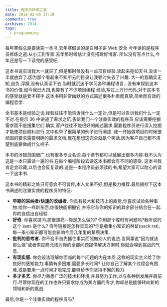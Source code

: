 ```yaml
---
title: 程序员修炼之道
date: 2014-02-05 17:18
comments: true
archives: 2014
tags:
  - programming
---
```


每年寒假总是要读完一本书,去年寒假读的是白帽子讲 Web 安全.今年读的是程序员修炼之道:从小工到专家.去年那时候估计没有搭建好博客.
所以没有写点什么,今年还是写一下读完的感受吧.

这本书说实话我大一就买了,但是那时候没有一点项目经验.读起来宛如天书,没读一半就放弃了.因为那个看起来不知所云的目录让我顿时失去了兴趣.
大一的我确实无知,自负,浮躁,没有认真读下去.当时就沉迷于学习各种编程语言...没有审视到这本书的价值.如今我已大四,也算有了不少项目编程
经验,写过上万行代码,对于这本书的感受就是爱不释手.这本书用非常幽默的方式简述很多朴素而真挚,简单而有效的编程哲学.

全书基本是经验之谈,经验往往不能告诉我什么一定对,但是可以告诉我们什么一定不对.在提示 36 中讲述了需求之坑.告诉我们一个注重实效的程序员
应该需要挖掘需求而不是搜集它们.确实,客户往往不能很好的阐述需求,需要程序员进行深入挖掘才能使项目顺利进行.文中也举了很简单的例子进行阐述.
我一开始做项目的时候很顽固的要求需要明确的需求文档,现在想想这完全就是个笑话.因为客户自己都不清楚到底要做成什么样子.

本书的涉猎范围很广,也有很多专业名词.每个章节都可以延展出很多内容.我不认为这是一本只需读一遍的书.在每个编程阶段去读这本书都会有不同的感受.
这本书我肯定会珍藏,以后也会反复读的.这是一本程序员必须读的书,希望大家可以耐心的读一下这本书.

这本书的精彩之处只可意会不可言传,本人文采不好,但是极力推荐.最后摘抄下这本书阐述的注重实效的程序员的特征:

- **早期的采纳者/快速的改编者.** 你具有技术和技巧上的直觉,你喜欢试验各种事物.给你一样新东西,你很快能把握它,并把它与你的知识的其余部分结合在一起.你的自信出自经验.
- **好奇.** 你喜欢提问.那很漂亮--你是怎么做的? 你用那个库时有问题吗?我听说的这个 `BeOS` 是什么? 符号链接是怎样实现的?你是收集小知识的林鼠(pack rat),每一条小知识都可能会影响今后几年里的某项决策.
- **批判的思考者.** 你不会不首先抓住事实而照搬别人的说法.当同事说"因为就该那么做"或者供应商允诺为你的全部问题提供解决方案时,你就会嗅到挑战的气息.
- **有现实感.** 你会设法理解你面临的每个问题的内在本质.这样的现实主义给了你良好的感知能力:事情有多困难,需要多长时间? 让你自己了解某个过程会有困难,或是要用一点时间才能完成,能够给予你坚持不懈的毅力.
- **多才多艺.** 你尽力熟悉广泛的技术和环境,并且努力工作,以与各种新发展并肩前行.尽管你现在的工作也许只要求你成为某方面的专才,你却总是能够转向新的领域和新的挑战.

最后,你是一个注重实效的程序员吗?
